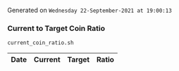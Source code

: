 Generated on `Wednesday 22-September-2021 at 19:00:13`

### Current to Target Coin Ratio
`current_coin_ratio.sh`

Date|Current|Target|Ratio
---|---|---|---
